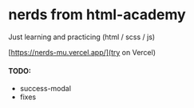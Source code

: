 # nerds from html-academy

Just learning and practicing (html / scss / js)

[https://nerds-mu.vercel.app/](try on Vercel)

 #### TODO:
 - success-modal
 - fixes
